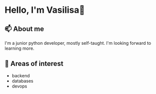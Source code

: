 # Hello, I'm Vasilisa👋
## 📫 About me
I'm a junior python developer, mostly self-taught. I'm looking forward to learning more.
## 🌱 Areas of interest
- backend
- databases
- devops 
<!--
**vsouth/vsouth** is a ✨ _special_ ✨ repository because its `README.md` (this file) appears on your GitHub profile.

Here are some ideas to get you started:

- 🔭 I’m currently working on personal and study projects:
- 🌱 I’m currently learning ...
- 👯 I’m looking to collaborate on ...
- 🤔 I’m looking for help with ...
- 💬 Ask me about ...
- 📫 How to reach me: ...
- 😄 Pronouns: ...
- ⚡ Fun fact: ...
-->
